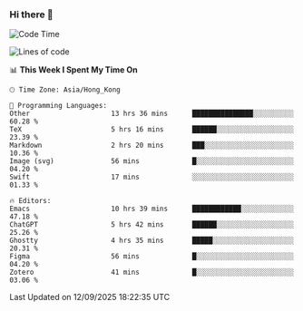 ### Hi there 👋

<!--
**nicehiro/nicehiro** is a ✨ _special_ ✨ repository because its `README.md` (this file) appears on your GitHub profile.

Here are some ideas to get you started:

- 🔭 I’m currently working on ...
- 🌱 I’m currently learning ...
- 👯 I’m looking to collaborate on ...
- 🤔 I’m looking for help with ...
- 💬 Ask me about ...
- 📫 How to reach me: ...
- 😄 Pronouns: ...
- ⚡ Fun fact: ...
-->

<!--START_SECTION:waka-->
![Code Time](http://img.shields.io/badge/Code%20Time-1%2C009%20hrs%2050%20mins-blue)

![Lines of code](https://img.shields.io/badge/From%20Hello%20World%20I%27ve%20Written-1.9%20million%20lines%20of%20code-blue)

📊 **This Week I Spent My Time On** 

```text
🕑︎ Time Zone: Asia/Hong_Kong

💬 Programming Languages: 
Other                    13 hrs 36 mins      ███████████████░░░░░░░░░░   60.28 % 
TeX                      5 hrs 16 mins       ██████░░░░░░░░░░░░░░░░░░░   23.39 % 
Markdown                 2 hrs 20 mins       ███░░░░░░░░░░░░░░░░░░░░░░   10.36 % 
Image (svg)              56 mins             █░░░░░░░░░░░░░░░░░░░░░░░░   04.20 % 
Swift                    17 mins             ░░░░░░░░░░░░░░░░░░░░░░░░░   01.33 % 

🔥 Editors: 
Emacs                    10 hrs 39 mins      ████████████░░░░░░░░░░░░░   47.18 % 
ChatGPT                  5 hrs 42 mins       ██████░░░░░░░░░░░░░░░░░░░   25.26 % 
Ghostty                  4 hrs 35 mins       █████░░░░░░░░░░░░░░░░░░░░   20.31 % 
Figma                    56 mins             █░░░░░░░░░░░░░░░░░░░░░░░░   04.20 % 
Zotero                   41 mins             █░░░░░░░░░░░░░░░░░░░░░░░░   03.06 % 
```


 Last Updated on 12/09/2025 18:22:35 UTC
<!--END_SECTION:waka-->
